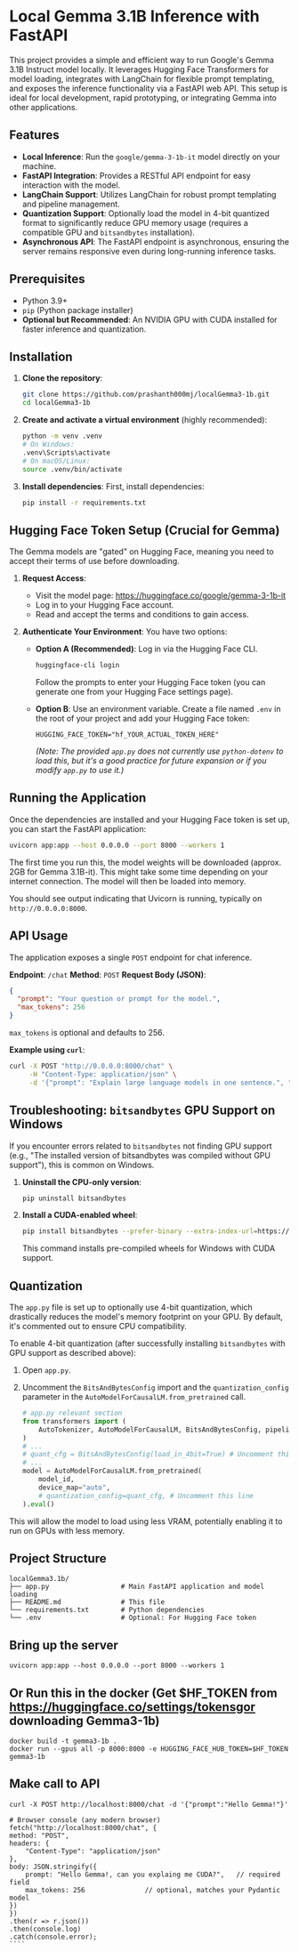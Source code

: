 
# Local Gemma 3.1B Inference with FastAPI

This project provides a simple and efficient way to run Google's Gemma 3.1B Instruct model locally. It leverages Hugging Face Transformers for model loading, integrates with LangChain for flexible prompt templating, and exposes the inference functionality via a FastAPI web API. This setup is ideal for local development, rapid prototyping, or integrating Gemma into other applications.

## Features

-   **Local Inference**: Run the `google/gemma-3-1b-it` model directly on your machine.
-   **FastAPI Integration**: Provides a RESTful API endpoint for easy interaction with the model.
-   **LangChain Support**: Utilizes LangChain for robust prompt templating and pipeline management.
-   **Quantization Support**: Optionally load the model in 4-bit quantized format to significantly reduce GPU memory usage (requires a compatible GPU and `bitsandbytes` installation).
-   **Asynchronous API**: The FastAPI endpoint is asynchronous, ensuring the server remains responsive even during long-running inference tasks.

## Prerequisites

-   Python 3.9+
-   `pip` (Python package installer)
-   **Optional but Recommended**: An NVIDIA GPU with CUDA installed for faster inference and quantization.

## Installation

1.  **Clone the repository**:
    ```bash
    git clone https://github.com/prashanth000mj/localGemma3-1b.git
    cd localGemma3-1b
    ```

2.  **Create and activate a virtual environment** (highly recommended):
    ```bash
    python -m venv .venv
    # On Windows:
    .venv\Scripts\activate
    # On macOS/Linux:
    source .venv/bin/activate
    ```

3.  **Install dependencies**:
    First, install dependencies:
    ```bash
    pip install -r requirements.txt
    ```

## Hugging Face Token Setup (Crucial for Gemma)

The Gemma models are "gated" on Hugging Face, meaning you need to accept their terms of use before downloading.

1.  **Request Access**:
    *   Visit the model page: https://huggingface.co/google/gemma-3-1b-it
    *   Log in to your Hugging Face account.
    *   Read and accept the terms and conditions to gain access.

2.  **Authenticate Your Environment**:
    You have two options:

    *   **Option A (Recommended)**: Log in via the Hugging Face CLI.
        ```bash
        huggingface-cli login
        ```
        Follow the prompts to enter your Hugging Face token (you can generate one from your Hugging Face settings page).

    *   **Option B**: Use an environment variable.
        Create a file named `.env` in the root of your project and add your Hugging Face token:
        ```
        HUGGING_FACE_TOKEN="hf_YOUR_ACTUAL_TOKEN_HERE"
        ```
        *(Note: The provided `app.py` does not currently use `python-dotenv` to load this, but it's a good practice for future expansion or if you modify `app.py` to use it.)*

## Running the Application

Once the dependencies are installed and your Hugging Face token is set up, you can start the FastAPI application:

```bash
uvicorn app:app --host 0.0.0.0 --port 8000 --workers 1
```

The first time you run this, the model weights will be downloaded (approx. 2GB for Gemma 3.1B-it). This might take some time depending on your internet connection. The model will then be loaded into memory.

You should see output indicating that Uvicorn is running, typically on `http://0.0.0.0:8000`.

## API Usage

The application exposes a single `POST` endpoint for chat inference.

**Endpoint**: `/chat`
**Method**: `POST`
**Request Body (JSON)**:
```json
{
  "prompt": "Your question or prompt for the model.",
  "max_tokens": 256
}
```
`max_tokens` is optional and defaults to 256.

**Example using `curl`**:
```bash
curl -X POST "http://0.0.0.0:8000/chat" \
     -H "Content-Type: application/json" \
     -d '{"prompt": "Explain large language models in one sentence.", "max_tokens": 50}'
```

## Troubleshooting: `bitsandbytes` GPU Support on Windows

If you encounter errors related to `bitsandbytes` not finding GPU support (e.g., "The installed version of bitsandbytes was compiled without GPU support"), this is common on Windows.

1.  **Uninstall the CPU-only version**:
    ```bash
    pip uninstall bitsandbytes
    ```
2.  **Install a CUDA-enabled wheel**:
    ```bash
    pip install bitsandbytes --prefer-binary --extra-index-url=https://jllllll.github.io/bitsandbytes-windows-webui
    ```
    This command installs pre-compiled wheels for Windows with CUDA support.

## Quantization

The `app.py` file is set up to optionally use 4-bit quantization, which drastically reduces the model's memory footprint on your GPU. By default, it's commented out to ensure CPU compatibility.

To enable 4-bit quantization (after successfully installing `bitsandbytes` with GPU support as described above):

1.  Open `app.py`.
2.  Uncomment the `BitsAndBytesConfig` import and the `quantization_config` parameter in the `AutoModelForCausalLM.from_pretrained` call.

    ```python
    # app.py relevant section
    from transformers import (
        AutoTokenizer, AutoModelForCausalLM, BitsAndBytesConfig, pipeline # Uncomment BitsAndBytesConfig
    )
    # ...
    # quant_cfg = BitsAndBytesConfig(load_in_4bit=True) # Uncomment this line
    # ...
    model = AutoModelForCausalLM.from_pretrained(
        model_id,
        device_map="auto",
        # quantization_config=quant_cfg, # Uncomment this line
    ).eval()
    ```

This will allow the model to load using less VRAM, potentially enabling it to run on GPUs with less memory.

## Project Structure

```
localGemma3.1b/
├── app.py                  # Main FastAPI application and model loading
├── README.md               # This file
└── requirements.txt        # Python dependencies
└── .env                    # Optional: For Hugging Face token
```

## Bring up the server

    uvicorn app:app --host 0.0.0.0 --port 8000 --workers 1

## Or Run this in the docker (Get $HF_TOKEN from https://huggingface.co/settings/tokensgor downloading Gemma3-1b)

    docker build -t gemma3-1b .
    docker run --gpus all -p 8000:8000 -e HUGGING_FACE_HUB_TOKEN=$HF_TOKEN gemma3-1b

## Make call to API
    curl -X POST http://localhost:8000/chat -d '{"prompt":"Hello Gemma!"}'

    # Browser console (any modern browser)
    fetch("http://localhost:8000/chat", {
    method: "POST",
    headers: {
        "Content-Type": "application/json"
    },
    body: JSON.stringify({
        prompt: "Hello Gemma!, can you explaing me CUDA?",   // required field
        max_tokens: 256               // optional, matches your Pydantic model
    })
    })
    .then(r => r.json())
    .then(console.log)
    .catch(console.error);
    ````

